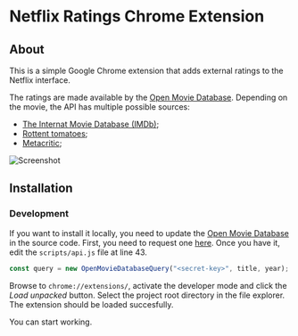 # Netflix Ratings Chrome Extension
## About
This is a simple Google Chrome extension that adds external ratings to the Netflix interface.

The ratings are made available by the [Open Movie Database](http://www.omdbapi.com/). Depending on the movie, the API has multiple possible sources:

- [The Internat Movie Database (IMDb)](https://www.imdb.com/);
- [Rottent tomatoes](https://www.rottentomatoes.com/);
- [Metacritic](https://www.metacritic.com/);

![Screenshot](assets/screenshot.gif)

## Installation
### Development
If you want to install it locally, you need to update the [Open Movie Database](http://www.omdbapi.com/) in the source code. First, you need to request one [here](http://www.omdbapi.com/apikey.aspx). Once you have it, edit the `scripts/api.js` file at line 43.

```js
const query = new OpenMovieDatabaseQuery("<secret-key>", title, year);
```

Browse to `chrome://extensions/`, activate the developer mode and click the *Load unpacked* button. Select the project root directory in the file explorer. The extension should be loaded succesfully.

You can start working.
